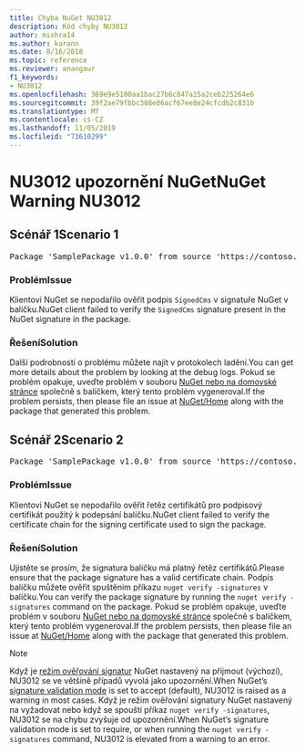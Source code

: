 ```yaml
---
title: Chyba NuGet NU3012
description: Kód chyby NU3012
author: mishra14
ms.author: karann
ms.date: 8/16/2018
ms.topic: reference
ms.reviewer: anangaur
f1_keywords:
- NU3012
ms.openlocfilehash: 369e9e5100aa1bac27b6c847a15a2ceb225264e6
ms.sourcegitcommit: 39f2ae79fbbc308e06acf67ee8e24cfcdb2c831b
ms.translationtype: MT
ms.contentlocale: cs-CZ
ms.lasthandoff: 11/05/2019
ms.locfileid: "73610299"
---
```

# <a name="nuget-warning-nu3012"></a><span data-ttu-id="3941f-103">NU3012 upozornění NuGet</span><span class="sxs-lookup"><span data-stu-id="3941f-103">NuGet Warning NU3012</span></span>

## <a name="scenario-1"></a><span data-ttu-id="3941f-104">Scénář 1</span><span class="sxs-lookup"><span data-stu-id="3941f-104">Scenario 1</span></span>

<pre>Package 'SamplePackage v1.0.0' from source 'https://contoso.com/index.json': The primary signature validation failed.</pre>

### <a name="issue"></a><span data-ttu-id="3941f-105">Problém</span><span class="sxs-lookup"><span data-stu-id="3941f-105">Issue</span></span>

<span data-ttu-id="3941f-106">Klientovi NuGet se nepodařilo ověřit podpis `SignedCms` v signatuře NuGet v balíčku.</span><span class="sxs-lookup"><span data-stu-id="3941f-106">NuGet client failed to verify the `SignedCms` signature present in the NuGet signature in the package.</span></span>


### <a name="solution"></a><span data-ttu-id="3941f-107">Řešení</span><span class="sxs-lookup"><span data-stu-id="3941f-107">Solution</span></span>

<span data-ttu-id="3941f-108">Další podrobnosti o problému můžete najít v protokolech ladění.</span><span class="sxs-lookup"><span data-stu-id="3941f-108">You can get more details about the problem by looking at the debug logs.</span></span> <span data-ttu-id="3941f-109">Pokud se problém opakuje, uveďte problém v souboru [NuGet nebo na domovské stránce](https://github.com/NuGet/Home/issues) společně s balíčkem, který tento problém vygeneroval.</span><span class="sxs-lookup"><span data-stu-id="3941f-109">If the problem persists, then please file an issue at [NuGet/Home](https://github.com/NuGet/Home/issues) along with the package that generated this problem.</span></span>



## <a name="scenario-2"></a><span data-ttu-id="3941f-110">Scénář 2</span><span class="sxs-lookup"><span data-stu-id="3941f-110">Scenario 2</span></span>

<pre>Package 'SamplePackage v1.0.0' from source 'https://contoso.com/index.json': The primary signature found a chain building issue:  A certificate chain processed, but terminated in a root certificate which is not trusted by the trust provider.</pre>

### <a name="issue"></a><span data-ttu-id="3941f-111">Problém</span><span class="sxs-lookup"><span data-stu-id="3941f-111">Issue</span></span>

<span data-ttu-id="3941f-112">Klientovi NuGet se nepodařilo ověřit řetěz certifikátů pro podpisový certifikát použitý k podepsání balíčku.</span><span class="sxs-lookup"><span data-stu-id="3941f-112">NuGet client failed to verify the certificate chain for the signing certificate used to sign the package.</span></span>


### <a name="solution"></a><span data-ttu-id="3941f-113">Řešení</span><span class="sxs-lookup"><span data-stu-id="3941f-113">Solution</span></span>

<span data-ttu-id="3941f-114">Ujistěte se prosím, že signatura balíčku má platný řetěz certifikátů.</span><span class="sxs-lookup"><span data-stu-id="3941f-114">Please ensure that the package signature has a valid certificate chain.</span></span> <span data-ttu-id="3941f-115">Podpis balíčku můžete ověřit spuštěním příkazu `nuget verify -signatures` v balíčku.</span><span class="sxs-lookup"><span data-stu-id="3941f-115">You can verify the package signature by running the `nuget verify -signatures` command on the package.</span></span> <span data-ttu-id="3941f-116">Pokud se problém opakuje, uveďte problém v souboru [NuGet nebo na domovské stránce](https://github.com/NuGet/Home/issues) společně s balíčkem, který tento problém vygeneroval.</span><span class="sxs-lookup"><span data-stu-id="3941f-116">If the problem persists, then please file an issue at [NuGet/Home](https://github.com/NuGet/Home/issues) along with the package that generated this problem.</span></span>


> [!Note]
> <span data-ttu-id="3941f-117">Když je [režim ověřování signatur](https://docs.microsoft.com/nuget/consume-packages/installing-signed-packages#configure-package-signature-requirements) NuGet nastavený na přijmout (výchozí), NU3012 se ve většině případů vyvolá jako upozornění.</span><span class="sxs-lookup"><span data-stu-id="3941f-117">When NuGet’s [signature validation mode](https://docs.microsoft.com/nuget/consume-packages/installing-signed-packages#configure-package-signature-requirements) is set to accept (default), NU3012 is raised as a warning in most cases.</span></span> <span data-ttu-id="3941f-118">Když je režim ověřování signatury NuGet nastavený na vyžadovat nebo když se spouští příkaz `nuget verify -signatures`, NU3012 se na chybu zvyšuje od upozornění.</span><span class="sxs-lookup"><span data-stu-id="3941f-118">When NuGet’s signature validation mode is set to require, or when running the `nuget verify -signatures` command, NU3012 is elevated from a warning to an error.</span></span> 

